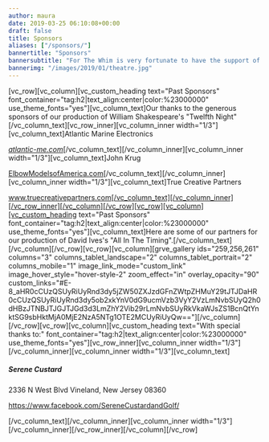 ```yaml
---
author: maura
date: 2019-03-25 06:10:08+00:00
draft: false
title: Sponsors
aliases: ["/sponsors/"]
bannertitle: "Sponsors"
bannersubtitle: "For The Whim is very fortunate to have the support of local sponsors."
bannerimg: "/images/2019/01/theatre.jpg"
---
```


[vc_row][vc_column][vc_custom_heading text="Past Sponsors" font_container="tag:h2|text_align:center|color:%23000000" use_theme_fonts="yes"][vc_column_text]Our thanks to the generous sponsors of our production of William Shakespeare's "Twelfth Night"[/vc_column_text][vc_row_inner][vc_column_inner width="1/3"][vc_column_text]Atlantic Marine Electronics

_[atlantic-me.com](http://www.atlantic-me.com)_[/vc_column_text][/vc_column_inner][vc_column_inner width="1/3"][vc_column_text]John Krug

[ElbowModelsofAmerica.com](http://ElbowModelsofAmerica.com)[/vc_column_text][/vc_column_inner][vc_column_inner width="1/3"][vc_column_text]True Creative Partners

www.truecreativepartners.com[/vc_column_text][/vc_column_inner][/vc_row_inner][/vc_column][/vc_row][vc_row][vc_column][vc_custom_heading text="Past Sponsors" font_container="tag:h2|text_align:center|color:%23000000" use_theme_fonts="yes"][vc_column_text]Here are some of our partners for our production of David Ives's "All In The Timing".[/vc_column_text][/vc_column][/vc_row][vc_row][vc_column][grve_gallery ids="259,256,261" columns="3" columns_tablet_landscape="2" columns_tablet_portrait="2" columns_mobile="1" image_link_mode="custom_link" image_hover_style="hover-style-2" zoom_effect="in" overlay_opacity="90" custom_links="#E-8_aHR0cCUzQSUyRiUyRnd3dy5jZW50ZXJzdGFnZWtpZHMuY29tJTJDaHR0cCUzQSUyRiUyRnd3dy5ob2xkYnV0dG9ucmVzb3VyY2VzLmNvbSUyQ2h0dHBzJTNBJTJGJTJGd3d3LmZhY2Vib29rLmNvbSUyRkVkaWJsZS1BcnQtYnktSG9sbHktMjA0MjE2NzA5NTg1OTE2MCUyRiUyQw=="][/vc_column][/vc_row][vc_row][vc_column][vc_custom_heading text="With special thanks to:" font_container="tag:h2|text_align:center|color:%23000000" use_theme_fonts="yes"][vc_row_inner][vc_column_inner width="1/3"][/vc_column_inner][vc_column_inner width="1/3"][vc_column_text]


##### Serene Custard




2336 N West Blvd
Vineland, New Jersey 08360




https://www.facebook.com/SereneCustardandGolf/


[/vc_column_text][/vc_column_inner][vc_column_inner width="1/3"][/vc_column_inner][/vc_row_inner][/vc_column][/vc_row]
